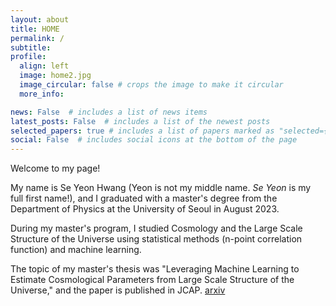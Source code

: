 ```yaml
---
layout: about
title: HOME
permalink: /
subtitle: 
profile:
  align: left
  image: home2.jpg
  image_circular: false # crops the image to make it circular
  more_info: 

news: False  # includes a list of news items
latest_posts: False  # includes a list of the newest posts
selected_papers: true # includes a list of papers marked as "selected={true}"
social: False  # includes social icons at the bottom of the page
---
```

Welcome to my page!

My name is Se Yeon Hwang (Yeon is not my middle name. *Se Yeon* is my full first name!), and I graduated with a master's degree from the Department of Physics at the University of Seoul in August 2023.

During my master's program, I studied Cosmology and the Large Scale Structure of the Universe using statistical methods (n-point correlation function) and machine learning. 

The topic of my master's thesis was "Leveraging Machine Learning to Estimate Cosmological Parameters from Large Scale Structure of the Universe," and the paper is published in JCAP. [arxiv](https://arxiv.org/abs/2304.08192)
